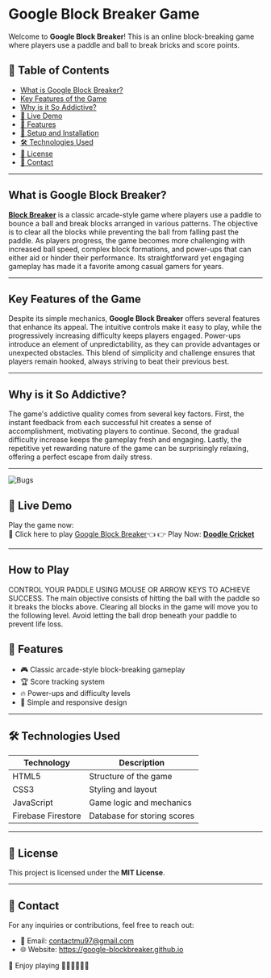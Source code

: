 # Google Block Breaker Game

Welcome to **Google Block Breaker**! This is an online block-breaking game where players use a paddle and ball to break bricks and score points.

## 📑 Table of Contents
- [What is Google Block Breaker?](#-What-is-Google-Block-Breaker?)
- [Key Features of the Game](#-Key-Features-of-the-Game)
- [Why is it So Addictive?](#-Why-is-it-So-Addictive?)
- [🚀 Live Demo](#-live-demo)
- [📌 Features](#-features)
- [🔧 Setup and Installation](#-setup-and-installation)
- [🛠️ Technologies Used](#️-technologies-used)
- [📜 License](#-license)
- [📩 Contact](#-contact)

---
## What is Google Block Breaker?
**[Block Breaker](https://google-blockbreaker.github.io)** is a classic arcade-style game where players use a paddle to bounce a ball and break blocks arranged in various patterns. The objective is to clear all the blocks while preventing the ball from falling past the paddle. As players progress, the game becomes more challenging with increased ball speed, complex block formations, and power-ups that can either aid or hinder their performance. Its straightforward yet engaging gameplay has made it a favorite among casual gamers for years.

---
## Key Features of the Game
Despite its simple mechanics, **Google Block Breaker** offers several features that enhance its appeal. The intuitive controls make it easy to play, while the progressively increasing difficulty keeps players engaged. Power-ups introduce an element of unpredictability, as they can provide advantages or unexpected obstacles. This blend of simplicity and challenge ensures that players remain hooked, always striving to beat their previous best.

---
## Why is it So Addictive?
The game's addictive quality comes from several key factors. First, the instant feedback from each successful hit creates a sense of accomplishment, motivating players to continue. Second, the gradual difficulty increase keeps the gameplay fresh and engaging. Lastly, the repetitive yet rewarding nature of the game can be surprisingly relaxing, offering a perfect escape from daily stress.

---
![Bugs](http://i.imgur.com/K8vsw.gif "Bugs")

## 🚀 Live Demo
Play the game now:  
🔗 Click here to play [Google Block Breaker](https://google-blockbreaker.github.io/)👈
👉 Play Now: **[Doodle Cricket](https://doodlecricket.org)**

---

## How to Play
CONTROL YOUR PADDLE USING MOUSE OR ARROW KEYS TO ACHIEVE SUCCESS. The main objective consists of hitting the ball with the paddle so it breaks the blocks above. Clearing all blocks in the game will move you to the following level. Avoid letting the ball drop beneath your paddle to prevent life loss.

## 📌 Features
- 🎮 Classic arcade-style block-breaking gameplay  
- 🏆 Score tracking system  
- 🔥 Power-ups and difficulty levels  
- 🎨 Simple and responsive design  
---

## 🛠️ Technologies Used

| Technology      | Description          |
|---------------|----------------------|
| HTML5         | Structure of the game |
| CSS3          | Styling and layout   |
| JavaScript    | Game logic and mechanics |
| Firebase Firestore | Database for storing scores |

---

## 📜 License
This project is licensed under the **MIT License**.

---

## 📩 Contact
For any inquiries or contributions, feel free to reach out:
- 📧 Email: contactmu97@gmail.com  
- 🌐 Website: https://google-blockbreaker.github.io

🚀 Enjoy playing 🎉🎉🎉🎉🎉🎉
